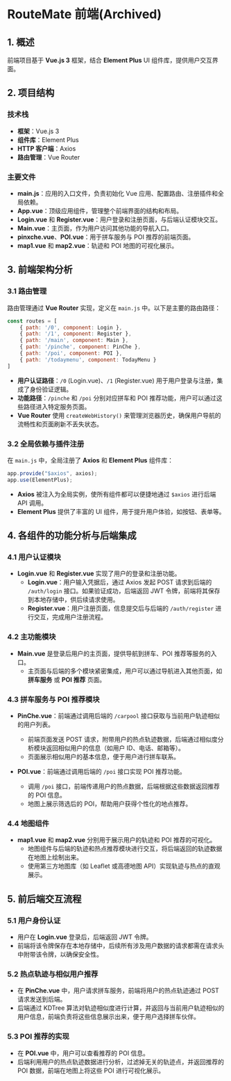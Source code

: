 # RouteMate 前端(Archived)

## 1. 概述

前端项目基于 **Vue.js 3** 框架，结合 **Element Plus** UI 组件库，提供用户交互界面。

## 2. 项目结构

### 技术栈
- **框架**：Vue.js 3
- **组件库**：Element Plus
- **HTTP 客户端**：Axios
- **路由管理**：Vue Router

### 主要文件
- **main.js**：应用的入口文件，负责初始化 Vue 应用、配置路由、注册插件和全局依赖。
- **App.vue**：顶级应用组件，管理整个前端界面的结构和布局。
- **Login.vue** 和 **Register.vue**：用户登录和注册页面，与后端认证模块交互。
- **Main.vue**：主页面，作为用户访问其他功能的导航入口。
- **pinxche.vue**、**POI.vue**：用于拼车服务与 POI 推荐的前端页面。
- **map1.vue** 和 **map2.vue**：轨迹和 POI 地图的可视化展示。

## 3. 前端架构分析

### 3.1 路由管理

路由管理通过 **Vue Router** 实现，定义在 `main.js` 中。以下是主要的路由路径：
```javascript
const routes = [
    { path: '/0', component: Login },
    { path: '/1', component: Register },
    { path: '/main', component: Main },
    { path: '/pinche', component: PinChe },
    { path: '/poi', component: POI },
    { path: '/todaymenu', component: TodayMenu }
]
```
- **用户认证路径**：`/0` (Login.vue)、`/1` (Register.vue) 用于用户登录与注册，集成了身份验证逻辑。
- **功能路径**：`/pinche` 和 `/poi` 分别对应拼车和 POI 推荐功能，用户可以通过这些路径进入特定服务页面。
- **Vue Router** 使用 `createWebHistory()` 来管理浏览器历史，确保用户导航的流畅性和页面刷新不丢失状态。

### 3.2 全局依赖与插件注册

在 `main.js` 中，全局注册了 **Axios** 和 **Element Plus** 组件库：
```javascript
app.provide("$axios", axios);
app.use(ElementPlus);
```
- **Axios** 被注入为全局实例，使所有组件都可以便捷地通过 `$axios` 进行后端 API 调用。
- **Element Plus** 提供了丰富的 UI 组件，用于提升用户体验，如按钮、表单等。

## 4. 各组件的功能分析与后端集成

### 4.1 用户认证模块

- **Login.vue** 和 **Register.vue** 实现了用户的登录和注册功能。
    - **Login.vue**：用户输入凭据后，通过 Axios 发起 POST 请求到后端的 `/auth/login` 接口。如果验证成功，后端返回 JWT 令牌，前端将其保存到本地存储中，供后续请求使用。
    - **Register.vue**：用户注册页面，信息提交后与后端的 `/auth/register` 进行交互，完成用户注册流程。

### 4.2 主功能模块

- **Main.vue** 是登录后用户的主页面，提供导航到拼车、POI 推荐等服务的入口。
    - 主页面与后端的多个模块紧密集成，用户可以通过导航进入其他页面，如 **拼车服务** 或 **POI 推荐** 页面。

### 4.3 拼车服务与 POI 推荐模块

- **PinChe.vue**：前端通过调用后端的 `/carpool` 接口获取与当前用户轨迹相似的用户列表。
    - 前端页面发送 POST 请求，附带用户的热点轨迹数据，后端通过相似度分析模块返回相似用户的信息（如用户 ID、电话、邮箱等）。
    - 页面展示相似用户的基本信息，便于用户进行拼车联系。

- **POI.vue**：前端通过调用后端的 `/poi` 接口实现 POI 推荐功能。
    - 调用 `/poi` 接口，前端传递用户的热点数据，后端根据这些数据返回推荐的 POI 信息。
    - 地图上展示筛选后的 POI，帮助用户获得个性化的地点推荐。

### 4.4 地图组件

- **map1.vue** 和 **map2.vue** 分别用于展示用户的轨迹和 POI 推荐的可视化。
    - 地图组件与后端的轨迹和热点推荐模块进行交互，将后端返回的轨迹数据在地图上绘制出来。
    - 使用第三方地图库（如 Leaflet 或高德地图 API）实现轨迹与热点的直观展示。

## 5. 前后端交互流程

### 5.1 用户身份认证
- 用户在 **Login.vue** 登录后，后端返回 JWT 令牌。
- 前端将该令牌保存在本地存储中，后续所有涉及用户数据的请求都需在请求头中附带该令牌，以确保安全性。

### 5.2 热点轨迹与相似用户推荐
- 在 **PinChe.vue** 中，用户请求拼车服务，前端将用户的热点轨迹通过 POST 请求发送到后端。
- 后端通过 KDTree 算法对轨迹相似度进行计算，并返回与当前用户轨迹相似的用户信息，前端负责将这些信息展示出来，便于用户选择拼车伙伴。

### 5.3 POI 推荐的实现
- 在 **POI.vue** 中，用户可以查看推荐的 POI 信息。
- 后端利用用户的热点轨迹数据进行分析，过滤掉无关的轨迹点，并返回推荐的 POI 数据，前端在地图上将这些 POI 进行可视化展示。

